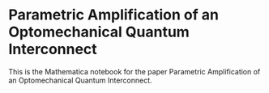 # Parametric Amplification of an Optomechanical Quantum Interconnect

This is the Mathematica notebook for the paper Parametric Amplification of an Optomechanical Quantum Interconnect.
